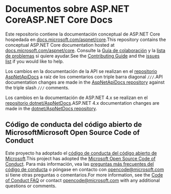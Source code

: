 # <a name="aspnet-core-docs"></a><span data-ttu-id="bf22e-101">Documentos sobre ASP.NET Core</span><span class="sxs-lookup"><span data-stu-id="bf22e-101">ASP.NET Core Docs</span></span>

<span data-ttu-id="bf22e-102">Este repositorio contiene la documentación conceptual de ASP.NET Core hospedada en [docs.microsoft.com/aspnet/core](https://docs.microsoft.com/aspnet/core).</span><span class="sxs-lookup"><span data-stu-id="bf22e-102">This repository contains the conceptual ASP.NET Core documentation hosted at [docs.microsoft.com/aspnet/core](https://docs.microsoft.com/aspnet/core).</span></span> <span data-ttu-id="bf22e-103">Consulte la [Guía de colaboración](CONTRIBUTING.md) y la [lista de problemas](https://github.com/dotnet/AspNetCore.Docs/issues) si quiere ayudar.</span><span class="sxs-lookup"><span data-stu-id="bf22e-103">See the [Contributing Guide](CONTRIBUTING.md) and the [issues list](https://github.com/dotnet/AspNetCore.Docs/issues) if you would like to help.</span></span>

<span data-ttu-id="bf22e-104">Los cambios en la documentación de la API se realizan en el [repositorio AspNetApiDocs](https://github.com/dotnet/AspNetApiDocs) a raíz de los comentarios con triple barra diagonal `///`.</span><span class="sxs-lookup"><span data-stu-id="bf22e-104">API documentation changes are made in the [AspNetApiDocs repository](https://github.com/dotnet/AspNetApiDocs) against the triple slash `///` comments.</span></span>

<span data-ttu-id="bf22e-105">Los cambios en la documentación de ASP.NET 4.x se realizan en el [repositorio dotnet/AspNetDocs](https://github.com/dotnet/AspNetDocs).</span><span class="sxs-lookup"><span data-stu-id="bf22e-105">ASP.NET 4.x documentation changes are made in the [dotnet/AspNetDocs repository](https://github.com/dotnet/AspNetDocs).</span></span>

## <a name="microsoft-open-source-code-of-conduct"></a><span data-ttu-id="bf22e-106">Código de conducta del código abierto de Microsoft</span><span class="sxs-lookup"><span data-stu-id="bf22e-106">Microsoft Open Source Code of Conduct</span></span>

<span data-ttu-id="bf22e-107">Este proyecto ha adoptado el [código de conducta del código abierto de Microsoft](https://opensource.microsoft.com/codeofconduct/).</span><span class="sxs-lookup"><span data-stu-id="bf22e-107">This project has adopted the [Microsoft Open Source Code of Conduct](https://opensource.microsoft.com/codeofconduct/).</span></span>
<span data-ttu-id="bf22e-108">Para más información, vea las [preguntas más frecuentes del código de conducta](https://opensource.microsoft.com/codeofconduct/faq/) o póngase en contacto con [opencode@microsoft.com](mailto:opencode@microsoft.com) si tiene otras preguntas o comentarios.</span><span class="sxs-lookup"><span data-stu-id="bf22e-108">For more information, see the [Code of Conduct FAQ](https://opensource.microsoft.com/codeofconduct/faq/) or contact [opencode@microsoft.com](mailto:opencode@microsoft.com) with any additional questions or comments.</span></span>